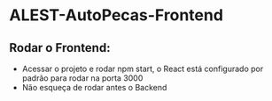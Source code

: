 # ALEST-AutoPecas-Frontend

## Rodar o Frontend: 

* Acessar o projeto e rodar npm start, o React está configurado por padrão para rodar na porta 3000
* Não esqueça de rodar antes o Backend
